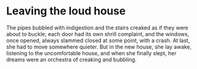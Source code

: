Leaving the loud house
======================The pipes bubbled with indigestion and the stairs creaked as if they were about to buckle; each door had its own shrill complaint, and the windows, once opened, always slammed closed at some point, with a crash. At last, she had to move somewhere quieter. But in the new house, she lay awake, listening to the uncomfortable house, and when she finally slept, her dreams were an orchestra of creaking and bubbling.